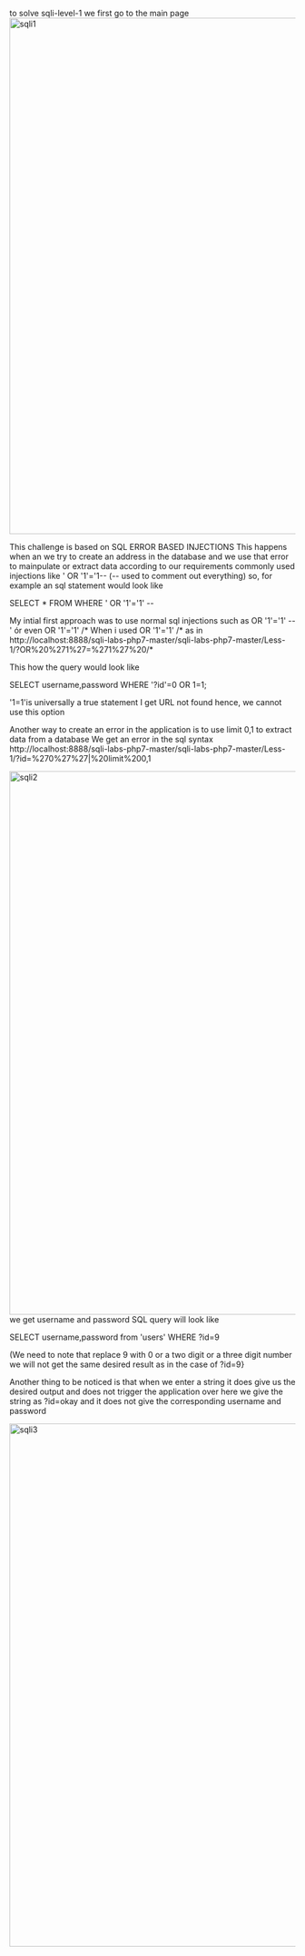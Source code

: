 to solve sqli-level-1 we first go to the main page
<img width="910" alt="sqli1" src="https://user-images.githubusercontent.com/76178081/104835653-1001e900-58ce-11eb-95f4-bfa2c393891a.PNG">

This challenge is based on SQL ERROR BASED INJECTIONS
This happens when an we try to create an address in the database and we use that error to mainpulate or extract data according to our requirements
commonly used injections like ' OR '1'='1-- (-- used to comment out everything)
so, for example an sql statement would look like

SELECT * FROM <TABLENAME> WHERE ' OR '1'='1' -- 
  
My intial first approach was to use normal sql injections such as OR '1'='1' --'  ór even OR '1'='1' /* 
When i used OR '1'='1' /*  as in http://localhost:8888/sqli-labs-php7-master/sqli-labs-php7-master/Less-1/?OR%20%271%27=%271%27%20/*

This how the query would look like

SELECT username,password WHERE '?id'=0 OR 1=1;

'1=1'is universally a true statement
 I get URL not found hence,  we cannot use this option
 
Another way to create an error in the application is to use limit 0,1 to extract data from a database
We get an error in the sql syntax
http://localhost:8888/sqli-labs-php7-master/sqli-labs-php7-master/Less-1/?id=%270%27%27|%20limit%200,1








<img width="958" alt="sqli2" src="https://user-images.githubusercontent.com/76178081/104836586-e1d3d780-58d4-11eb-8883-a2e9e0d62c8f.PNG">
we get username and password
SQL query will look like

SELECT  username,password from 'users' WHERE ?id=9

(We need to note that replace 9 with 0 or a two digit or a three digit number we will not get the same desired result as in the case of ?id=9}




Another thing to be noticed is that when we enter a string it does give us the desired output and does not trigger the application
over here we give the string as ?id=okay and it does not give the corresponding username and password



<img width="922" alt="sqli3" src="https://user-images.githubusercontent.com/76178081/104837040-11d0aa00-58d8-11eb-8874-f28a76cbe55c.PNG">


